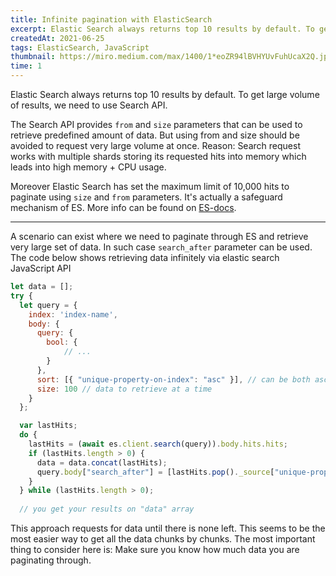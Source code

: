 ```yaml
---
title: Infinite pagination with ElasticSearch
excerpt: Elastic Search always returns top 10 results by default. To get large volume of results, we need to use Search API. Sometimes that isn't enough..
createdAt: 2021-06-25
tags: ElasticSearch, JavaScript
thumbnail: https://miro.medium.com/max/1400/1*eoZR94lBVHYUvFuhUcaX2Q.jpeg 
time: 1
---
```


Elastic Search always returns top 10 results by default. To get large volume of results, we need to use Search API.

The Search API provides `from` and `size` parameters that can be used to retrieve predefined amount of data. But using from and size should be avoided to request very large volume at once. Reason: Search request works with multiple shards storing its requested hits into memory which leads into high memory + CPU usage.

Moreover Elastic Search has set the maximum limit of 10,000 hits to paginate using `size` and `from` parameters. It's actually a safeguard mechanism of ES. More info can be found on [ES-docs](https://www.elastic.co/guide/en/elasticsearch/reference/current/paginate-search-results.html).

---

A scenario can exist where we need to paginate through ES and retrieve very large set of data. In such case `search_after` parameter can be used.
The code below shows retrieving data infinitely via elastic search JavaScript API

```javascript
let data = [];
try {
  let query = {
    index: 'index-name',
    body: {
      query: {
        bool: {
            // ...
        }
      },
      sort: [{ "unique-property-on-index": "asc" }], // can be both asc & desc
      size: 100 // data to retrieve at a time
    }
  };

  var lastHits;
  do {
    lastHits = (await es.client.search(query)).body.hits.hits;
    if (lastHits.length > 0) {
      data = data.concat(lastHits);
      query.body["search_after"] = [lastHits.pop()._source["unique-property-on-index"]];
    }
  } while (lastHits.length > 0);
   
  // you get your results on "data" array
```

This approach requests for data until there is none left. This seems to be the most easier way to get all the data chunks by chunks. The most important thing to consider here is: Make sure you know how much data you are paginating through.